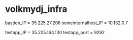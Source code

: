 # volkmydj_infra
bastion_IP = 35.225.27.208
someinternalhost_IP = 10.132.0.7

testapp_IP = 35.205.164.130
testapp_port = 9292
